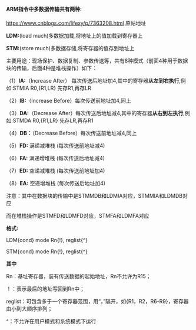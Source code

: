 #### **ARM指令中多数据传输共有两种:**

https://www.cnblogs.com/lifexy/p/7363208.html 原帖地址



**LDM:**(load much)多数据加载,将地址上的值加载到寄存器上

**STM:**(store much)多数据存储,将寄存器的值存到地址上

主要用途：现场保护、数据复制、参数传送等，共有8种模式（前面4种用于数据块的传输，后面4种是堆栈操作）如下：

（1）**IA:**（Increase After） 每次传送后地址加4,其中的寄存器**从左到右执行**,例如:STMIA R0,{R1,LR} 先存R1,再存LR

（2）**IB:**（Increase Before）每次传送前地址加4,同上

（3）**DA:**（Decrease After）每次传送后地址减4,其中的寄存器**从右到左执行**,例如:STMDA R0,{R1,LR} 先存LR,再存R1

（4）**DB：**（Decrease Before）每次传送前地址减4,同上

（5）**FD:** 满递减堆栈 (每次传送前地址减4)

（6）**FA:** 满递增堆栈 (每次传送后地址减4)

（7）**ED:** 空递减堆栈 (每次传送前地址加4)

（8）**EA:** 空递增堆栈 (每次传送后地址加4)

注意：其中在数据块的传输中是STMMDB和LDMIA对应，STMMIA和LDMDB对应

而在堆栈操作是STMFD和LDMFD对应，STMFA和LDMFA对应

**格式:**

LDM{cond} mode Rn{!}, reglist{^}

STM{cond} mode Rn{!}, reglist{^}

**其中**

 Rn：基址寄存器，装有传送数据的起始地址，Rn不允许为R15；

 ！：表示最后的地址写回到Rn中；

 reglist：可包含多于一个寄存器范围，用“，”隔开，如{R1，R2，R6-R9}，寄存器由小到大顺序排列；

 ^：不允许在用户模式和系统模式下运行